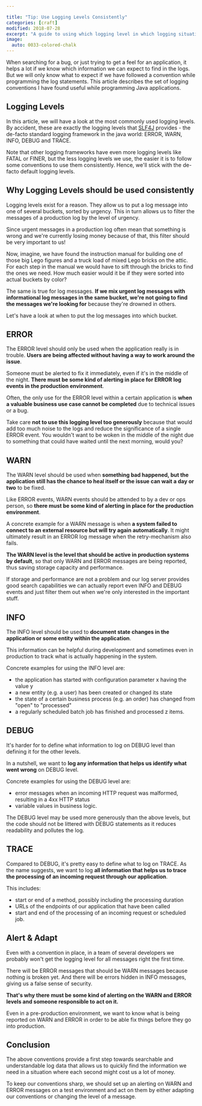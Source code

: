 ```yaml
---

title: "Tip: Use Logging Levels Consistently"
categories: [craft]
modified: 2018-07-28
excerpt: "A guide to using which logging level in which logging situation."
image:
  auto: 0033-colored-chalk
---
```




When searching for a bug, or just trying to get a feel for an application,
it helps a lot if we know which information we can expect
to find in the logs. But we will only know what to expect if we have followed a convention
while programming the log statements. This article describes the set of logging conventions
I have found useful while programming Java applications.

## Logging Levels

In this article, we will have a look at the most commonly used logging levels. By accident,
these are exactly the logging levels that [SLF4J](https://www.slf4j.org/) provides - the de-facto
standard logging framework in the java world: ERROR, WARN, INFO, DEBUG and TRACE.

Note that other logging frameworks have even more logging levels like FATAL or FINER, but the 
less logging levels we use, the easier it is to follow some conventions to use them 
consistently. Hence, we'll stick with the de-facto default logging levels.

## Why Logging Levels should be used consistently

Logging levels exist for a reason. They allow us to put a log message into one of several buckets, sorted
by urgency. This in turn allows us to filter the messages of a production log by the level of urgency.

Since urgent messages in a production log often mean that something is wrong and we're currently 
losing money because of that, this filter should be very important to us!

Now, imagine, we have found the instruction manual for building one of those big Lego figures and a truck load of
mixed Lego bricks on the attic. For each step in the manual we would have to sift through the bricks to find the ones
we need. How much easier would it be if they were sorted into actual buckets by color? 

The same is true for log messages. **If we mix urgent log messages with informational log messages in the same
bucket, we're not going to find the messages we're looking for** because they're drowned in others.

Let's have a look at when to put the log messages into which bucket.  

## ERROR

The ERROR level should only be used when the application really is in trouble. **Users are being affected
without having a way to work around the issue**. 

Someone must be alerted to fix it immediately, even if it's 
in the middle of the night. **There must be some kind of alerting in place for ERROR log events in the production
environment**.

Often, the only use for the ERROR level within a certain application is **when a valuable business 
use case cannot be completed** due to technical issues or a bug. 

Take care **not to use this logging level too generously** because that would add too much noise
to the logs and reduce the significance of a single ERROR event. You wouldn't want to be woken
in the middle of the night due to something that could have waited until the next morning, would you? 

## WARN

The WARN level should be used when **something bad happened, but the application still has the
chance to heal itself or the issue can wait a day or two** to be fixed. 

Like ERROR events, WARN events
should be attended to by a dev or ops person, so **there must be some kind
of alerting in place for the production environment**.

A concrete example for a WARN message is when **a system failed to connect to an
external resource but will try again automatically**. It might ultimately result in an ERROR log
message when the retry-mechanism also fails.

**The WARN level is the level that should be active in production systems by default**,
so that only WARN and ERROR messages are being reported, thus saving storage
capacity and performance. 

If storage and performance are not a problem and our log server provides good search 
capabilities we can actually report even INFO and DEBUG events and just filter them
out when we're only interested in the important stuff.

## INFO

The INFO level should be used to **document state changes in the application or some
entity within the application**. 

This information
can be helpful during development and sometimes even in production to track what is 
actually happening in the system. 

Concrete examples for using the INFO level are:

* the application has started with configuration parameter x having the value y
* a new entity (e.g. a user) has been created or changed its state 
* the state of a certain business process (e.g. an order) has changed from "open" to "processed"
* a regularly scheduled batch job has finished and processed z items.

## DEBUG

It's harder for to define what information to log on DEBUG level than defining it
for the other levels. 

In a nutshell, we want to **log any information that helps us 
identify what went wrong** on DEBUG level.

Concrete examples for using the DEBUG level are:

* error messages when an incoming HTTP request was malformed, 
  resulting in a 4xx HTTP status
* variable values in business logic.

The DEBUG level may be used more generously than the above levels, but the code 
should not be littered with DEBUG statements as it reduces readability and
pollutes the log.

## TRACE

Compared to DEBUG, it's pretty easy to define what to log on TRACE. As the name
suggests, we want to log **all information that helps us to trace the processing of 
an incoming request through our application**.

This includes:

* start or end of a method, possibly including the processing duration
* URLs of the endpoints of our application that have been called
* start and end of the processing of an incoming request or scheduled job.

## Alert & Adapt

Even with a convention in place, in a team of several developers we probably won't get the logging
level for all messages right the first time. 

There will be ERROR messages that should be WARN messages because nothing is
broken yet. And there will be errors hidden in INFO messages, giving us a
false sense of security.

**That's why there must be some kind of alerting on the WARN and ERROR levels
and someone responsible to act on it.**

Even in a pre-production environment, we want to know what is being reported
on WARN and ERROR in order to be able fix things before they
go into production. 

## Conclusion

The above conventions provide a first step towards searchable and understandable
log data that allows us to quickly find the information we need in a situation where each
second might cost us a lot of money.

To keep our conventions sharp, we should set up an alerting on WARN and ERROR messages
on a test environment and act on them by either adapting our conventions or changing
the level of a message. 

